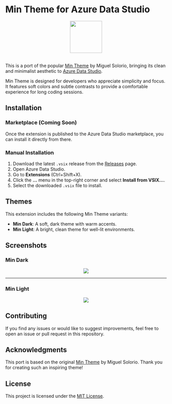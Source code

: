 # Min Theme for Azure Data Studio

<div align="center">
  <img src="https://github.com/JVtristaoAC/min-theme/blob/6a7aa1026eb72372ca28e0b99df5b1836500a7a4/resources/icon.png" height="100" />
</div>
<br />

This is a port of the popular [Min Theme](https://github.com/miguelsolorio/min-theme) by Miguel Solorio, bringing its clean and minimalist aesthetic to [Azure Data Studio](https://learn.microsoft.com/en-us/sql/azure-data-studio/).

Min Theme is designed for developers who appreciate simplicity and focus. It features soft colors and subtle contrasts to provide a comfortable experience for long coding sessions.

## Installation

### Marketplace (Coming Soon)

Once the extension is published to the Azure Data Studio marketplace, you can install it directly from there.

### Manual Installation

1. Download the latest `.vsix` release from the [Releases](https://github.com/your-repo-link/releases) page.
2. Open Azure Data Studio.
3. Go to **Extensions** (Ctrl+Shift+X).
4. Click the **...** menu in the top-right corner and select **Install from VSIX...**.
5. Select the downloaded `.vsix` file to install.

## Themes

This extension includes the following Min Theme variants:

- **Min Dark**: A soft, dark theme with warm accents.
- **Min Light**: A bright, clean theme for well-lit environments.

## Screenshots

### Min Dark

<div align="center">
  <img src="https://github.com/JVtristaoAC/min-theme/blob/6a7aa1026eb72372ca28e0b99df5b1836500a7a4/resources/screenshots/dark-mode.png" />
</div>

---

### Min Light

<div align="center">
  <img src="https://github.com/JVtristaoAC/min-theme/blob/6a7aa1026eb72372ca28e0b99df5b1836500a7a4/resources/screenshots/light-mode.png" />
</div>

## Contributing

If you find any issues or would like to suggest improvements, feel free to open an issue or pull request in this repository.

## Acknowledgments

This port is based on the original [Min Theme](https://github.com/miguelsolorio/min-theme) by Miguel Solorio. Thank you for creating such an inspiring theme!

## License

This project is licensed under the [MIT License](LICENSE).
